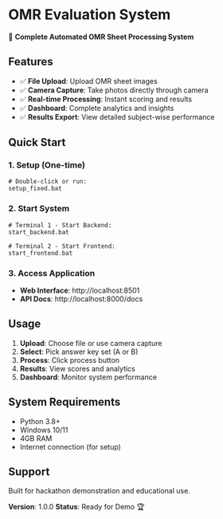 # OMR Evaluation System

🎯 **Complete Automated OMR Sheet Processing System**

## Features
- ✅ **File Upload**: Upload OMR sheet images
- ✅ **Camera Capture**: Take photos directly through camera
- ✅ **Real-time Processing**: Instant scoring and results
- ✅ **Dashboard**: Complete analytics and insights
- ✅ **Results Export**: View detailed subject-wise performance

## Quick Start

### 1. Setup (One-time)
```batch
# Double-click or run:
setup_fixed.bat
```

### 2. Start System
```batch
# Terminal 1 - Start Backend:
start_backend.bat

# Terminal 2 - Start Frontend:
start_frontend.bat
```

### 3. Access Application
- **Web Interface**: http://localhost:8501
- **API Docs**: http://localhost:8000/docs

## Usage
1. **Upload**: Choose file or use camera capture
2. **Select**: Pick answer key set (A or B)  
3. **Process**: Click process button
4. **Results**: View scores and analytics
5. **Dashboard**: Monitor system performance

## System Requirements
- Python 3.8+
- Windows 10/11
- 4GB RAM
- Internet connection (for setup)

## Support
Built for hackathon demonstration and educational use.

**Version**: 1.0.0
**Status**: Ready for Demo 🏆